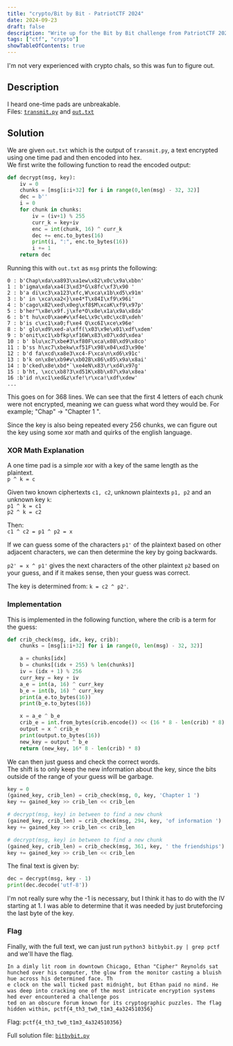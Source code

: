 ```yaml
---
title: "crypto/Bit by Bit - PatriotCTF 2024"
date: 2024-09-23
draft: false
description: "Write up for the Bit by Bit challenge from PatriotCTF 2024"
tags: ["ctf", "crypto"]
showTableOfContents: true
---
```

I'm not very experienced with crypto chals, so this was fun to figure out.

## Description
I heard one-time pads are unbreakable.\
Files: [`transmit.py`](/writeups/bitbybit/transmit.py) and [`out.txt`](/writeups/bitbybit/out.txt)

## Solution
We are given `out.txt` which is the output of `transmit.py`, a text encrypted using one time pad and then encoded into hex.\
We first write the following function to read the encoded output:
```py
def decrypt(msg, key):
    iv = 0
    chunks = [msg[i:i+32] for i in range(0,len(msg) - 32, 32)]
    dec = b''
    i = 0
    for chunk in chunks:
        iv = (iv+1) % 255
        curr_k = key+iv
        enc = int(chunk, 16) ^ curr_k
        dec += enc.to_bytes(16)
        print(i, ":", enc.to_bytes(16))
        i += 1
    return dec
```

Running this with `out.txt` as `msg` prints the following:
```
0 : b'Chap\xda\xa893\xa1ew\x82\x0c\x9a\xbbn'
1 : b'igma\xda\xa4(3\xd3*G\x8fc\xf3\x90 '
2 : b'a di\xc3\xa123\xfc,W\xca\x1b\xd5\x91m'
3 : b' in \xca\xa2<}\xe4*T\x84I\xf9\x96i'
4 : b'cago\x82\xed\x0eg\xf8$M\xcaK\xf9\x97p'
5 : b'her"\x8e\x9f.j\xfe*O\x8e\x1a\x9a\x8da'
6 : b't hu\xc0\xae#v\xf4eL\x9c\x0c\xc8\xdeh'
7 : b'is c\xc1\xa0;f\xe4 Q\xc6I\xce\x96e'
8 : b' glo\xd9\xed-a\xff(\x03\x9e\x01\xdf\xdem'
9 : b'onit\xc1\xbfkp\xf16W\x83\x07\xdd\xdea'
10 : b' blu\xc7\xbe#3\xf80F\xca\x08\xd9\x8co'
11 : b'ss h\xc7\xbekw\xf51F\x98\x04\xd3\x90e'
12 : b'd fa\xcd\xa8e3\xc4-F\xca\n\xd6\x91c'
13 : b'k on\x8e\xb9#v\xb02B\x86\x05\x9a\x8ai'
14 : b'cked\x8e\xbd*`\xe4eN\x83\r\xd4\x97g'
15 : b'ht, \xcc\xb8?3\xd51K\x8b\x07\x9a\x8ea'
16 :b'id n\xc1\xed&z\xfe!\r\xca!\xdf\xdew'
...
```
This goes on for 368 lines.
We can see that the first 4 letters of each chunk were not encrypted, meaning we can guess what word they would be. For example; "Chap" -> "Chapter 1 ".

Since the key is also being repeated every 256 chunks, we can figure out the key using some xor math and quirks of the english language.

### XOR Math Explanation
A one time pad is a simple xor with a key of the same length as the plaintext.\
`p ^ k = c`

Given two known ciphertexts `c1, c2`, unknown plaintexts `p1, p2` and an unknown key `k`:\
`p1 ^ k = c1`\
`p2 ^ k = c2`

Then:\
`c1 ^ c2 = p1 ^ p2 = x`

If we can guess some of the characters `p1'` of the plaintext based on other adjacent characters, we can then determine the key by going backwards.

`p2' = x ^ p1'` gives the next characters of the other plaintext `p2` based on your guess, and if it makes sense, then your guess was correct.

The key is determined from: `k = c2 ^ p2'`.

### Implementation
This is implemented in the following function, where the crib is a term for the guess:
```py
def crib_check(msg, idx, key, crib):
    chunks = [msg[i:i+32] for i in range(0, len(msg) - 32, 32)]

    a = chunks[idx]
    b = chunks[(idx + 255) % len(chunks)]
    iv = (idx + 1) % 256
    curr_key = key + iv
    a_e = int(a, 16) ^ curr_key
    b_e = int(b, 16) ^ curr_key
    print(a_e.to_bytes(16))
    print(b_e.to_bytes(16))

    x = a_e ^ b_e
    crib_e = int.from_bytes(crib.encode()) << (16 * 8 - len(crib) * 8)
    output = x ^ crib_e
    print(output.to_bytes(16))
    new_key = output ^ b_e
    return (new_key, 16* 8 - len(crib) * 8)
```

We can then just guess and check the correct words.\
The shift is to only keep the new information about the key, since the bits outside of the range of your guess will be garbage.
```py
key = 0
(gained_key, crib_len) = crib_check(msg, 0, key, 'Chapter 1 ')
key += gained_key >> crib_len << crib_len

# decrypt(msg, key) in between to find a new chunk
(gained_key, crib_len) = crib_check(msg, 294, key, 'of information ') 
key += gained_key >> crib_len << crib_len

# decrypt(msg, key) in between to find a new chunk
(gained_key, crib_len) = crib_check(msg, 361, key, ' the friendships')
key += gained_key >> crib_len << crib_len
```
The final text is given by:
```py
dec = decrypt(msg, key - 1)
print(dec.decode('utf-8'))
```
I'm not really sure why the -1 is necessary, but I think it has to do with the IV starting at 1.
I was able to determine that it was needed by just bruteforcing the last byte of the key.

### Flag
Finally, with the full text, we can just run `python3 bitbybit.py | grep pctf` and we'll have the flag.

```
In a dimly lit room in downtown Chicago, Ethan "Cipher" Reynolds sat hunched over his computer, the glow from the monitor casting a bluish hue across his determined face. Th
e clock on the wall ticked past midnight, but Ethan paid no mind. He was deep into cracking one of the most intricate encryption systems hed ever encountered a challenge pos
ted on an obscure forum known for its cryptographic puzzles. The flag hidden within, pctf{4_th3_tw0_t1m3_4a324510356}
```
Flag: `pctf{4_th3_tw0_t1m3_4a324510356}`

Full solution file: [`bitbybit.py`](/writeups/bitbybit/bitbybit.py)





